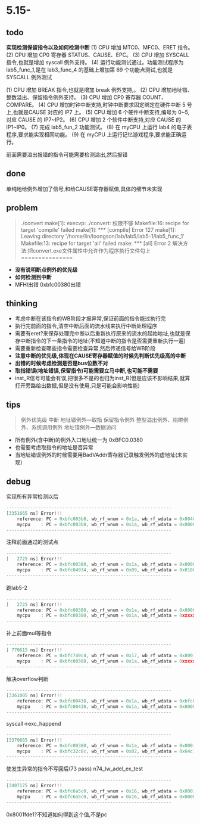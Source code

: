 # 5.15-

## todo

**实现检测保留指令以及如何检测中断**
(1) CPU 增加 MTC0、MFC0、ERET 指令。
(2) CPU 增加 CP0 寄存器 STATUS、CAUSE、EPC。
(3) CPU 增加 SYSCALL 指令,也就是增加 syscall 例外支持。
(4) 运行功能测试通过。功能测试程序为 lab5_func_1,是在 lab3_func_4 的基础上增加第 69 个功能点测试,也就是 SYSCALL 例外测试

(1) CPU 增加 BREAK 指令,也就是增加 break 例外支持,。
(2) CPU 增加地址错、整数溢出、保留指令例外支持。
(3) CPU 增加 CP0 寄存器 COUNT、COMPARE。
(4) CPU 增加时钟中断支持,时钟中断要求固定绑定在硬件中断 5 号上,也就是CAUSE 对应的 IP7 上。
(5) CPU 增加 6 个硬件中断支持,编号为 0~5,对应 CAUSE 的 IP7~IP2。
(6) CPU 增加 2 个软件中断支持,对应 CAUSE 的 IP1~IP0。
(7) 完成 lab5_fun_2 功能测试。
(8) 在 myCPU 上运行 lab4 的电子表程序,要求能实现相同功能。
(9) 在 myCPU 上运行记忆游戏程序,要求能正确运行。

前面需要溢出报错的指令可能需要检测溢出,然后报错

## done

单纯地给例外增加了信号,和给CAUSE寄存器赋值,具体的细节未实现

## problem

>./convert
make[1]: execvp: ./convert: 权限不够
Makefile:16: recipe for target 'compile' failed
make[1]: *** [compile] Error 127
make[1]: Leaving directory '/home/lin/loongson/lab/lab5/lab5-1/lab5_func_1'
Makefile:13: recipe for target 'all' failed
make: *** [all] Error 2
解决方法:把convert.exe文件属性中允许作为程序执行文件勾上
===============

- **没有说明断点例外的优先级**
- **如何检测到中断**
- MFHI出错 0xbfc00380出错

## thinking

- 考虑中断在该指令的WB阶段才报异常,保证前面的指令能过执行完
- 执行完前面的指令,清空中断后面的流水线来执行中断处理程序
- 需要有eret?来保存处理完中断以后重新执行原来的流水的起始地址,也就是保存中断指令的下一条指令的地址(不知道中断的指令是否需要重新执行一遍)
- 需要重新检查哪些指令需要检查异常,然后传递信号给WB阶段
- **注意中断的优先级,体现在CAUSE寄存器赋值的时候先判断优先级高的中断**
- **出错的时候考虑检测是否是bus位数不对**
- **取指错误(地址错误,保留指令)可能需要立马中断,也可能不需要**
- inst_R信号可能会有误,把很多不是的也归为inst_R(但是应该不影响结果,就算打开旁路给出数据,但是没有使用,只是可能会影响性能)

## tips

>例外优先级
中断
地址错例外—取指
保留指令例外
整型溢出例外、陷阱例外、系统调用例外
地址错例外—数据访问

- 所有例外(含中断)的例外入口地址统一为 0xBFC0.0380
- 也需要考虑取指令的地址是否异常
- 当地址错误例外的时候需要用BadVAddr寄存器记录触发例外的虚地址(未实现)

## debug

实现所有异常检测以后

```c
--------------------------------------------------------------
[3351665 ns] Error!!!
    reference: PC = 0xbfc003b8, wb_rf_wnum = 0x1a, wb_rf_wdata = 0x00400002
    mycpu    : PC = 0xbfc003b8, wb_rf_wnum = 0x1a, wb_rf_wdata = 0x00000002
--------------------------------------------------------------
```

注释前面通过的测试点

```c
--------------------------------------------------------------
[   2725 ns] Error!!!
    reference: PC = 0xbfc00380, wb_rf_wnum = 0x1a, wb_rf_wdata = 0x00000000
    mycpu    : PC = 0xbfc04934, wb_rf_wnum = 0x09, wb_rf_wdata = 0x01000000
--------------------------------------------------------------
```

跑lab5-2

```c
--------------------------------------------------------------
[   2725 ns] Error!!!
    reference: PC = 0xbfc00380, wb_rf_wnum = 0x1a, wb_rf_wdata = 0x00000000
    mycpu    : PC = 0xbfc00380, wb_rf_wnum = 0x1a, wb_rf_wdata = 0xxxxxxxxx
--------------------------------------------------------------
```

补上前面mul等指令

```c
--------------------------------------------------------------
[ 770615 ns] Error!!!
    reference: PC = 0xbfc749c4, wb_rf_wnum = 0x17, wb_rf_wdata = 0x8001fff0
    mycpu    : PC = 0xbfc00380, wb_rf_wnum = 0x1a, wb_rf_wdata = 0xxxxxxxxx
--------------------------------------------------------------
```

解决overflow判断

```c
--------------------------------------------------------------
[3361005 ns] Error!!!
    reference: PC = 0xbfc00438, wb_rf_wnum = 0x1a, wb_rf_wdata = 0xbfc859ac
    mycpu    : PC = 0xbfc00438, wb_rf_wnum = 0x1a, wb_rf_wdata = 0x80000000
--------------------------------------------------------------
```

syscall->exc_happend

```c
--------------------------------------------------------------
[3370665 ns] Error!!!
    reference: PC = 0xbfc00380, wb_rf_wnum = 0x1a, wb_rf_wdata = 0x00010000
    mycpu    : PC = 0xbfc32c8c, wb_rf_wnum = 0x02, wb_rf_wdata = 0x64c76d7c
--------------------------------------------------------------
```

使发生异常的指令不写回后(73 pass) n74_lw_adel_ex_test

```c
--------------------------------------------------------------
[3407175 ns] Error!!!
    reference: PC = 0xbfc6a5c0, wb_rf_wnum = 0x16, wb_rf_wdata = 0x8001fde1
    mycpu    : PC = 0xbfc6a5c0, wb_rf_wnum = 0x16, wb_rf_wdata = 0x00000000
--------------------------------------------------------------
```

0x8001fde1?不知道如何得到这个值,不是pc